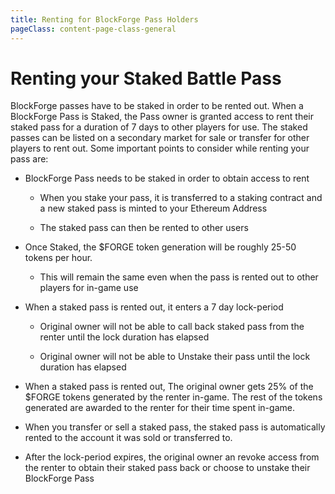 ```yaml
---
title: Renting for BlockForge Pass Holders
pageClass: content-page-class-general
---
```


# Renting your Staked Battle Pass

BlockForge passes have to be staked in order to be rented out. When a BlockForge Pass is Staked, the Pass owner is granted access to rent their staked pass for a duration of 7 days to other players for use. The staked passes can be listed on a secondary market for sale or transfer for other players to rent out. Some important points to consider while renting your pass are:

* BlockForge Pass needs to be staked in order to obtain access to rent

  * When you stake your pass, it is transferred to a staking contract and a new staked pass is minted to your Ethereum Address

  * The staked pass can then be rented to other users

* Once Staked, the $FORGE token generation will be roughly 25-50 tokens per hour.

  * This will remain the same even when the pass is rented out to other players for in-game use

* When a staked pass is rented out, it enters a 7 day lock-period

  * Original owner will not be able to call back staked pass from the renter until the lock duration has elapsed

  * Original owner will not be able to Unstake their pass until the lock duration has elapsed

* When a staked pass is rented out, The original owner gets 25% of the $FORGE tokens generated by the renter in-game. The rest of the tokens generated are awarded to the renter for their time spent in-game.

* When you transfer or sell a staked pass, the staked pass is automatically rented to the account it was sold or transferred to.

* After the lock-period expires, the original owner an revoke access from the renter to obtain their staked pass back or choose to unstake their BlockForge Pass
